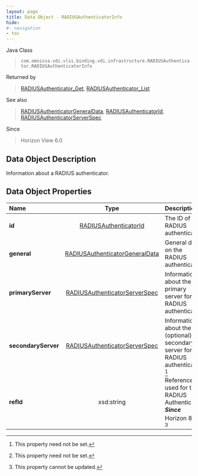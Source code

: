 ```yaml
---
layout: page
title: Data Object - RADIUSAuthenticatorInfo
hide:
#- navigation
- toc
---
```






Java Class
> `com.omnissa.vdi.vlsi.binding.vdi.infrastructure.RADIUSAuthenticator.RADIUSAuthenticatorInfo`

Returned by
> [RADIUSAuthenticator_Get](vdi.infrastructure.RADIUSAuthenticator.md#get), [RADIUSAuthenticator_List](vdi.infrastructure.RADIUSAuthenticator.md#list)

See also
> [RADIUSAuthenticatorGeneralData](vdi.infrastructure.RADIUSAuthenticator.GeneralData.md), [RADIUSAuthenticatorId](vdi.entity.RADIUSAuthenticatorId.md), [RADIUSAuthenticatorServerSpec](vdi.infrastructure.RADIUSAuthenticator.ServerData.md)

Since
> Horizon View 6.0


## Data Object Description

Information about a RADIUS authenticator.

## Data Object Properties

 Name | Type | Description
:---|:---:|:---
**id**| [RADIUSAuthenticatorId](vdi.entity.RADIUSAuthenticatorId.md)|  The ID of the RADIUS authenticator/
**general**| [RADIUSAuthenticatorGeneralData](vdi.infrastructure.RADIUSAuthenticator.GeneralData.md)|  General data on the RADIUS authenticator.
**primaryServer**| [RADIUSAuthenticatorServerSpec](vdi.infrastructure.RADIUSAuthenticator.ServerData.md)|  Information about the primary server for this RADIUS authenticator.
**secondaryServer**| [RADIUSAuthenticatorServerSpec](vdi.infrastructure.RADIUSAuthenticator.ServerData.md)|  Information about the (optional) secondary server for this RADIUS authenticator. [^1]
**refId**|  xsd:string|  Reference ID used for this RADIUS Authenticator.  **_Since_** Horizon 8.7 [^1] [^2]
 


 


[^1]: This property need not be set.
[^2]: This property cannot be updated.